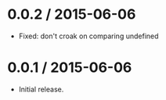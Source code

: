 0.0.2 / 2015-06-06
==================

  * Fixed: don't croak on comparing undefined


0.0.1 / 2015-06-06
==================

  * Initial release.
